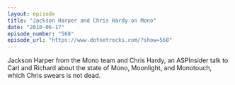```yaml
---
layout: episode
title: "Jackson Harper and Chris Hardy on Mono"
date: "2010-06-17"
episode_number: "568"
episode_url: "https://www.dotnetrocks.com/?show=568"
---
```


Jackson Harper from the Mono team and Chris Hardy, an ASPInsider talk to Carl and Richard about the state of Mono, Moonlight, and Monotouch, which Chris swears is not dead.

